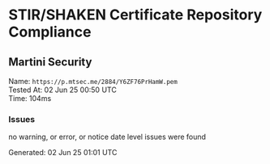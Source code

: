 # STIR/SHAKEN Certificate Repository Compliance

## Martini Security

Name: `https://p.mtsec.me/2884/Y6ZF76PrHamW.pem`\
Tested At: 02 Jun 25 00:50 UTC\
Time: 104ms

### Issues

no warning, or error, or notice date level issues were found

Generated: 02 Jun 25 01:01 UTC